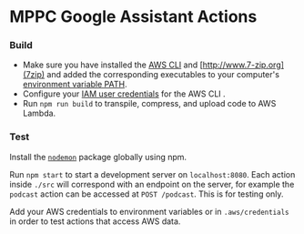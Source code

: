# MPPC Google Assistant Actions

### Build
- Make sure you have installed the [AWS CLI](https://aws.amazon.com/cli) and [http://www.7-zip.org](7zip) and added the corresponding executables to your computer's [environment variable PATH](https://www.computerhope.com/issues/ch000549.htm).
- Configure your [IAM user credentials](https://docs.aws.amazon.com/cli/latest/userguide/cli-config-files.html) for the AWS CLI .
- Run `npm run build` to transpile, compress, and upload code to AWS Lambda.

### Test
Install the [`nodemon`](https://github.com/remy/nodemon) package globally using npm.

Run `npm start` to start a development server on `localhost:8080`. Each action inside `./src` will correspond with an endpoint on the server, for example the `podcast` action can be accessed at `POST /podcast`. This is for testing only.

Add your AWS credentials to environment variables or in `.aws/credentials` in order to test actions that access AWS data.